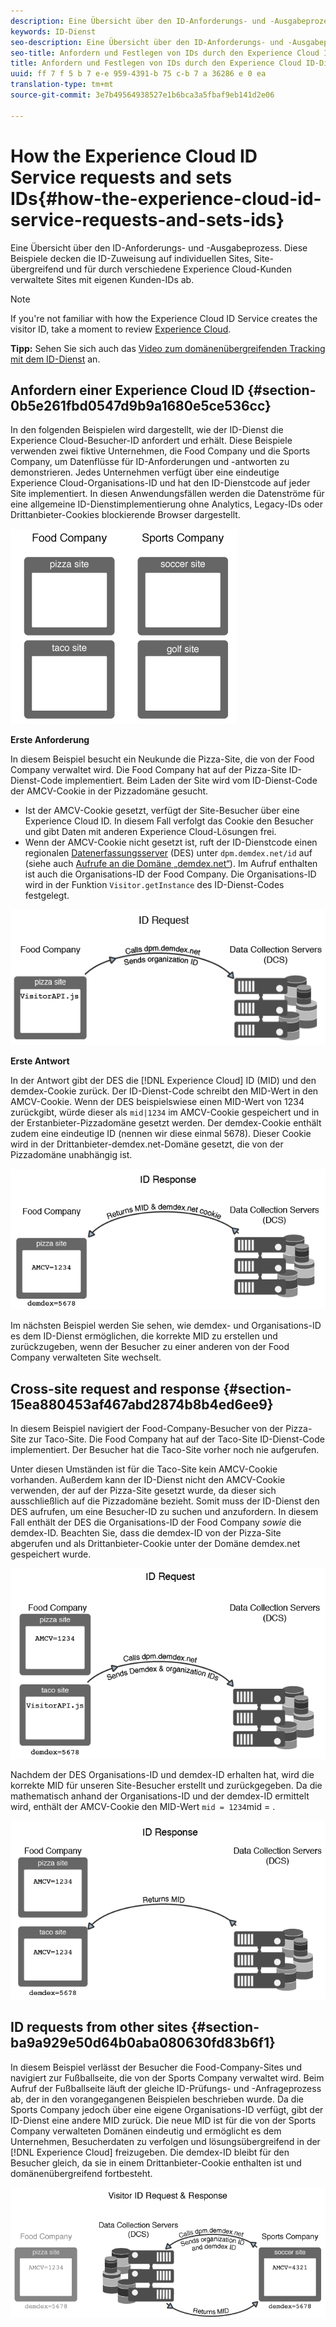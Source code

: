 ```yaml
---
description: Eine Übersicht über den ID-Anforderungs- und -Ausgabeprozess. Diese Beispiele decken die ID-Zuweisung auf individuellen Sites, Site-übergreifend und für durch verschiedene Experience Cloud-Kunden verwaltete Sites mit eigenen Kunden-IDs ab.
keywords: ID-Dienst
seo-description: Eine Übersicht über den ID-Anforderungs- und -Ausgabeprozess. Diese Beispiele decken die ID-Zuweisung auf individuellen Sites, Site-übergreifend und für durch verschiedene Experience Cloud-Kunden verwaltete Sites mit eigenen Kunden-IDs ab.
seo-title: Anfordern und Festlegen von IDs durch den Experience Cloud ID-Dienst
title: Anfordern und Festlegen von IDs durch den Experience Cloud ID-Dienst
uuid: ff 7 f 5 b 7 e-e 959-4391-b 75 c-b 7 a 36286 e 0 ea
translation-type: tm+mt
source-git-commit: 3e7b49564938527e1b6bca3a5fbaf9eb141d2e06

---
```



# How the Experience Cloud ID Service requests and sets IDs{#how-the-experience-cloud-id-service-requests-and-sets-ids}

Eine Übersicht über den ID-Anforderungs- und -Ausgabeprozess. Diese Beispiele decken die ID-Zuweisung auf individuellen Sites, Site-übergreifend und für durch verschiedene Experience Cloud-Kunden verwaltete Sites mit eigenen Kunden-IDs ab.

>[!NOTE]
>
>If you&#39;re not familiar with how the Experience Cloud ID Service creates the visitor ID, take a moment to review [Experience Cloud](../introduction/cookies.md).

**Tipp:** Sehen Sie sich auch das [Video zum domänenübergreifenden Tracking mit dem ID-Dienst](https://helpx.adobe.com/marketing-cloud-core/kb/MCID/CrossDomain.html) an.

## Anfordern einer Experience Cloud ID {#section-0b5e261fbd0547d9b9a1680e5ce536cc}

In den folgenden Beispielen wird dargestellt, wie der ID-Dienst die Experience Cloud-Besucher-ID anfordert und erhält. Diese Beispiele verwenden zwei fiktive Unternehmen, die Food Company und die Sports Company, um Datenflüsse für ID-Anforderungen und -antworten zu demonstrieren. Jedes Unternehmen verfügt über eine eindeutige Experience Cloud-Organisations-ID und hat den ID-Dienstcode auf jeder Site implementiert. In diesen Anwendungsfällen werden die Datenströme für eine allgemeine ID-Dienstimplementierung ohne Analytics, Legacy-IDs oder Drittanbieter-Cookies blockierende Browser dargestellt.

![](assets/sample_sites.png)

**Erste Anforderung**

In diesem Beispiel besucht ein Neukunde die Pizza-Site, die von der Food Company verwaltet wird. Die Food Company hat auf der Pizza-Site ID-Dienst-Code implementiert. Beim Laden der Site wird vom ID-Dienst-Code der AMCV-Cookie in der Pizzadomäne gesucht.

* Ist der AMCV-Cookie gesetzt, verfügt der Site-Besucher über eine Experience Cloud ID. In diesem Fall verfolgt das Cookie den Besucher und gibt Daten mit anderen Experience Cloud-Lösungen frei.
* Wenn der AMCV-Cookie nicht gesetzt ist, ruft der ID-Dienstcode einen regionalen [Datenerfassungsserver](https://marketing.adobe.com/resources/help/en_US/aam/?f=c_compcollect.html) (DES) unter `dpm.demdex.net/id` auf (siehe auch [Aufrufe an die Domäne „demdex.net“](https://marketing.adobe.com/resources/help/en_US/aam/demdex-calls.html)). Im Aufruf enthalten ist auch die Organisations-ID der Food Company. Die Organisations-ID wird in der Funktion `Visitor.getInstance` des ID-Dienst-Codes festgelegt.

![](assets/request1.png)

**Erste Antwort**

In der Antwort gibt der DES die [!DNL Experience Cloud] ID (MID) und den demdex-Cookie zurück. Der ID-Dienst-Code schreibt den MID-Wert in den AMCV-Cookie. Wenn der DES beispielswiese einen MID-Wert von 1234 zurückgibt, würde dieser als `mid|1234` im AMCV-Cookie gespeichert und in der Erstanbieter-Pizzadomäne gesetzt werden. Der demdex-Cookie enthält zudem eine eindeutige ID (nennen wir diese einmal 5678). Dieser Cookie wird in der Drittanbieter-demdex.net-Domäne gesetzt, die von der Pizzadomäne unabhängig ist.

![](assets/response1.png)

Im nächsten Beispiel werden Sie sehen, wie demdex- und Organisations-ID es dem ID-Dienst ermöglichen, die korrekte MID zu erstellen und zurückzugeben, wenn der Besucher zu einer anderen von der Food Company verwalteten Site wechselt.

## Cross-site request and response {#section-15ea880453af467abd2874b8b4ed6ee9}

In diesem Beispiel navigiert der Food-Company-Besucher von der Pizza-Site zur Taco-Site. Die Food Company hat auf der Taco-Site ID-Dienst-Code implementiert. Der Besucher hat die Taco-Site vorher noch nie aufgerufen.

Unter diesen Umständen ist für die Taco-Site kein AMCV-Cookie vorhanden. Außerdem kann der ID-Dienst nicht den AMCV-Cookie verwenden, der auf der Pizza-Site gesetzt wurde, da dieser sich ausschließlich auf die Pizzadomäne bezieht. Somit muss der ID-Dienst den DES aufrufen, um eine Besucher-ID zu suchen und anzufordern. In diesem Fall enthält der DES die Organisations-ID der Food Company *sowie* die demdex-ID. Beachten Sie, dass die demdex-ID von der Pizza-Site abgerufen und als Drittanbieter-Cookie unter der Domäne demdex.net gespeichert wurde.

![](assets/request2.png)

Nachdem der DES Organisations-ID und demdex-ID erhalten hat, wird die korrekte MID für unseren Site-Besucher erstellt und zurückgegeben. Da die mathematisch anhand der Organisations-ID und der demdex-ID ermittelt wird, enthält der AMCV-Cookie den MID-Wert `mid = 1234`mid = .

![](assets/response2.png)

## ID requests from other sites {#section-ba9a929e50d64b0aba080630fd83b6f1}

In diesem Beispiel verlässt der Besucher die Food-Company-Sites und navigiert zur Fußballseite, die von der Sports Company verwaltet wird. Beim Aufruf der Fußballseite läuft der gleiche ID-Prüfungs- und -Anfrageprozess ab, der in den vorangegangenen Beispielen beschrieben wurde. Da die Sports Company jedoch über eine eigene Organisations-ID verfügt, gibt der ID-Dienst eine andere MID zurück. Die neue MID ist für die von der Sports Company verwalteten Domänen eindeutig und ermöglicht es dem Unternehmen, Besucherdaten zu verfolgen und lösungsübergreifend in der [!DNL Experience Cloud] freizugeben. Die demdex-ID bleibt für den Besucher gleich, da sie in einem Drittanbieter-Cookie enthalten ist und domänenübergreifend fortbesteht.

![](assets/req_resp.png)

